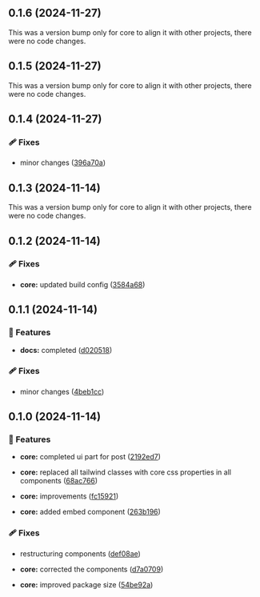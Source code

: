 ## 0.1.6 (2024-11-27)

This was a version bump only for core to align it with other projects, there were no code changes.

## 0.1.5 (2024-11-27)

This was a version bump only for core to align it with other projects, there were no code changes.

## 0.1.4 (2024-11-27)

### 🩹 Fixes

- minor changes ([396a70a](https://github.com/rhinobase/react-bluesky/commit/396a70a))

## 0.1.3 (2024-11-14)

This was a version bump only for core to align it with other projects, there were no code changes.

## 0.1.2 (2024-11-14)

### 🩹 Fixes

- **core:** updated build config ([3584a68](https://github.com/rhinobase/react-bluesky/commit/3584a68))

## 0.1.1 (2024-11-14)

### 🚀 Features

- **docs:** completed ([d020518](https://github.com/rhinobase/react-bluesky/commit/d020518))

### 🩹 Fixes

- minor changes ([4beb1cc](https://github.com/rhinobase/react-bluesky/commit/4beb1cc))

## 0.1.0 (2024-11-14)

### 🚀 Features

- **core:** completed ui part for post ([2192ed7](https://github.com/rhinobase/react-bluesky/commit/2192ed7))

- **core:** replaced all tailwind classes with core css properties in all components ([68ac766](https://github.com/rhinobase/react-bluesky/commit/68ac766))

- **core:** improvements ([fc15921](https://github.com/rhinobase/react-bluesky/commit/fc15921))

- **core:** added embed component ([263b196](https://github.com/rhinobase/react-bluesky/commit/263b196))

### 🩹 Fixes

- restructuring components ([def08ae](https://github.com/rhinobase/react-bluesky/commit/def08ae))

- **core:** corrected the components ([d7a0709](https://github.com/rhinobase/react-bluesky/commit/d7a0709))

- **core:** improved package size ([54be92a](https://github.com/rhinobase/react-bluesky/commit/54be92a))
